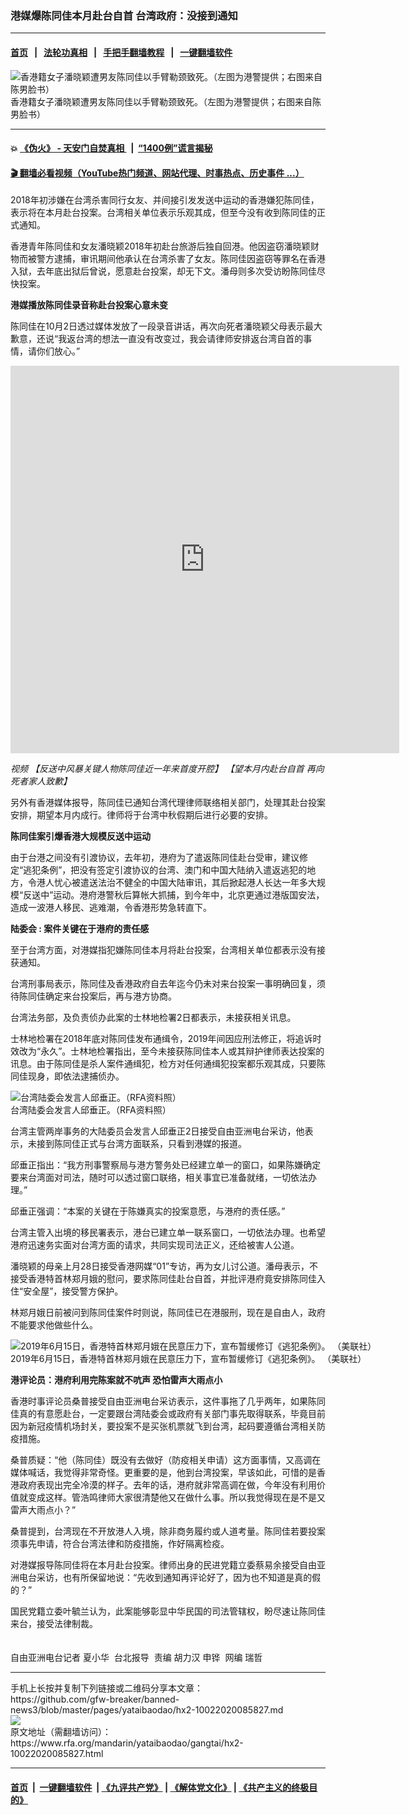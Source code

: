### 港媒爆陈同佳本月赴台自首  台湾政府：没接到通知
------------------------

#### [首页](https://github.com/gfw-breaker/banned-news3/blob/master/README.md) &nbsp;&nbsp;|&nbsp;&nbsp; [法轮功真相](https://github.com/begood0513/basic/blob/master/README.md)  &nbsp;&nbsp;|&nbsp;&nbsp; [手把手翻墙教程](https://github.com/gfw-breaker/guides/wiki)  &nbsp;&nbsp;|&nbsp;&nbsp; [一键翻墙软件](https://github.com/gfw-breaker/nogfw/blob/master/README.md)  



<div id="headerimg">
 <img alt="香港籍女子潘晓颖遭男友陈同佳以手臂勒颈致死。（左图为港警提供；右图来自陈男脸书）" src="https://www.rfa.org/mandarin/yataibaodao/gangtai/hx2-10022020085827.html/1.jpg/image" title="香港籍女子潘晓颖遭男友陈同佳以手臂勒颈致死。（左图为港警提供；右图来自陈男脸书）"/>
 <div id="headerimgcontents">
  <div id="headerimgcaption">
   <span>
    香港籍女子潘晓颖遭男友陈同佳以手臂勒颈致死。（左图为港警提供；右图来自陈男脸书）
   </span>
   <!-- zoomattribute -->
  </div>
  <!-- headerimgcaption -->
 </div>
 <!-- headerimagecontents -->
</div>

<hr/>


#### 💥 [《伪火》 - 天安门自焚真相 ](http://158.247.195.190:10000/videos/blog/weihuo.html)&nbsp; |&nbsp; [“1400例”谎言揭秘  ](http://158.247.195.190:10000/videos/blog/jiexi1400.html)

#### [ 🎬  翻墙必看视频（YouTube热门频道、网站代理、时事热点、历史事件 ...）](https://github.com/gfw-breaker/links/blob/master/banned.md)

<div id="storytext">
 <div>
  <div class="slot_header">
  </div>
 </div>
 <p>
 </p>
 <p>
  2018年初涉嫌在台湾杀害同行女友、并间接引发发送中运动的香港嫌犯陈同佳，表示将在本月赴台投案。台湾相关单位表示乐观其成，但至今没有收到陈同佳的正式通知。
 </p>
 <p>
  香港青年陈同佳和女友潘晓颖2018年初赴台旅游后独自回港。他因盗窃潘晓颖财物而被警方逮捕，审讯期间他承认在台湾杀害了女友。陈同佳因盗窃等罪名在香港入狱，去年底出狱后曾说，愿意赴台投案，却无下文。潘母则多次受访盼陈同佳尽快投案。
 </p>
 <p>
 </p>
 <p>
 </p>
 <p>
  <b>
   港媒播放陈同佳录音称赴台投案心意未变
  </b>
 </p>
 <p>
  陈同佳在10月2日透过媒体发放了一段录音讲话，再次向死者潘晓颖父母表示最大歉意，还说“我返台湾的想法一直没有改变过，我会请律师安排返台湾自首的事情，请你们放心。”
 </p>
 <p>
 </p>
 <p>
  <iframe frameborder="0" height="620" scrolling="no" src="https://www.facebook.com/plugins/video.php?href=https%3A%2F%2Fwww.facebook.com%2FRFAChinese%2Fvideos%2F1203340956718717%2F&amp;show_text=0&amp;width=622" width="622">
  </iframe>
 </p>
 <p>
  <i>
   视频
   <span class="hzawbc8m oo9gr5id knj5qynh a3bd9o3v jq4qci2q iv3no6db c8b282yb mau55g9w fe6kdd0r d3f4x2em aigsh9s9 nxhoafnm keod5gw0 a8c37x1j rrkovp55 c1et5uql qv66sw1b hpfvmrgz d2edcug0" dir="auto">
   </span>
   【反送中风暴关键人物陈同佳近一年来首度开腔】
   <span class="d2edcug0 hpfvmrgz qv66sw1b c1et5uql rrkovp55 a8c37x1j keod5gw0 nxhoafnm aigsh9s9 d3f4x2em fe6kdd0r mau55g9w c8b282yb iv3no6db jq4qci2q a3bd9o3v knj5qynh oo9gr5id hzawbc8m" dir="auto">
    【望本月内赴台自首 再向死者家人致歉】
   </span>
  </i>
  <span class="hzawbc8m oo9gr5id knj5qynh a3bd9o3v jq4qci2q iv3no6db c8b282yb mau55g9w fe6kdd0r d3f4x2em aigsh9s9 nxhoafnm keod5gw0 a8c37x1j rrkovp55 c1et5uql qv66sw1b hpfvmrgz d2edcug0" dir="auto">
  </span>
 </p>
 <div class="ii04i59q c1et5uql hcukyx3x oygrvhab cxmmr5t8 kvgmc6g5">
 </div>
 <p>
 </p>
 <p>
  另外有香港媒体报导，陈同佳已通知台湾代理律师联络相关部门，处理其赴台投案安排，期望本月内成行。律师将于台湾中秋假期后进行必要的安排。
  <br/>
  <b>
  </b>
 </p>
 <p>
  <b>
   陈同佳案引爆香港大规模反送中运动
  </b>
 </p>
 <p>
  由于台港之间没有引渡协议，去年初，港府为了遣返陈同佳赴台受审，建议修定“逃犯条例”，把没有签定引渡协议的台湾、澳门和中国大陆纳入遣返逃犯的地方，令港人忧心被遣送法治不健全的中国大陆审讯，其后掀起港人长达一年多大规模“反送中”运动。港府港警秋后算帐大抓捕，到今年中，北京更通过港版国安法，造成一波港人移民、逃难潮，令香港形势急转直下。
  <br/>
  <b>
  </b>
 </p>
 <p>
  <b>
   陆委会 : 案件关键在于港府的责任感
  </b>
 </p>
 <p>
  至于台湾方面，对港媒指犯嫌陈同佳本月将赴台投案，台湾相关单位都表示没有接获通知。
 </p>
 <p>
  台湾刑事局表示，陈同佳及香港政府自去年迄今仍未对来台投案一事明确回复，须待陈同佳确定来台投案后，再与港方协商。
 </p>
 <p>
  台湾法务部，及负责侦办此案的士林地检署2日都表示，未接获相关讯息。
 </p>
 <p>
  士林地检署在2018年底对陈同佳发布通缉令，2019年间因应刑法修正，将追诉时效改为“永久”。士林地检署指出，至今未接获陈同佳本人或其辩护律师表达投案的讯息。由于陈同佳是杀人案件通缉犯，检方对任何通缉犯投案都乐观其成，只要陈同佳现身，即依法逮捕侦办。
 </p>
 <p>
 </p>
 <p>
  <div class="image-inline captioned" style="width:1280px;">
   <div style="width:1280px;">
    <img alt="台湾陆委会发言人邱垂正。（RFA资料照）" src="https://www.rfa.org/mandarin/yataibaodao/gangtai/hx2-10022020085827.html/3.png" title="台湾陆委会发言人邱垂正。（RFA资料照）"/>
   </div>
   <div class="image-caption">
    <span style="width:1280px;">
     台湾陆委会发言人邱垂正。（RFA资料照）
    </span>
    <span class="copyright">
    </span>
   </div>
  </div>
 </p>
 <p>
  台湾主管两岸事务的大陆委员会发言人邱垂正2日接受自由亚洲电台采访，他表示，未接到陈同佳正式与台湾方面联系，只看到港媒的报道。
 </p>
 <p>
  邱垂正指出：“我方刑事警察局与港方警务处已经建立单一的窗口，如果陈嫌确定要来台湾面对司法，随时可以透过窗口联络，相关事宜已准备就绪，一切依法办理。”
 </p>
 <p>
  邱垂正强调：“本案的关键在于陈嫌真实的投案意愿，与港府的责任感。”
 </p>
 <p>
  台湾主管入出境的移民署表示，港台已建立单一联系窗口，一切依法办理。也希望港府迅速务实面对台湾方面的请求，共同实现司法正义，还给被害人公道。
 </p>
 <p>
  潘晓颖的母亲上月28日接受香港网媒“01”专访，再为女儿讨公道。潘母表示，不接受香港特首林郑月娥的慰问，要求陈同佳赴台自首，并批评港府竟安排陈同佳入住“安全屋”，接受警方保护。
 </p>
 <p>
  林郑月娥日前被问到陈同佳案件时则说，陈同佳已在港服刑，现在是自由人，政府不能要求他做些什么。
 </p>
 <p>
 </p>
 <p>
  <div class="image-inline captioned" style="width:1280px;">
   <div style="width:1280px;">
    <img alt="2019年6月15日，香港特首林郑月娥在民意压力下，宣布暂缓修订《逃犯条例》。 （美联社）" src="https://www.rfa.org/mandarin/yataibaodao/gangtai/hx2-10022020085827.html/2.jpeg" title="2019年6月15日，香港特首林郑月娥在民意压力下，宣布暂缓修订《逃犯条例》。 （美联社）"/>
   </div>
   <div class="image-caption">
    <span style="width:1280px;">
     2019年6月15日，香港特首林郑月娥在民意压力下，宣布暂缓修订《逃犯条例》。 （美联社）
    </span>
    <span class="copyright">
    </span>
   </div>
  </div>
 </p>
 <p>
  <b>
   港评论员：港府利用完陈案就不吭声 恐怕雷声大雨点小
  </b>
 </p>
 <p>
  香港时事评论员桑普接受自由亚洲电台采访表示，这件事拖了几乎两年，如果陈同佳真的有意愿赴台，一定要跟台湾陆委会或政府有关部门事先取得联系，毕竟目前因为新冠疫情机场封关，要投案不是买张机票就飞到台湾，起码要遵循台湾相关防疫措施。
 </p>
 <p>
  桑普质疑：“他（陈同佳）既没有去做好（防疫相关申请）这方面事情，又高调在媒体喊话，我觉得非常奇怪。更重要的是，他到台湾投案，早该如此，可惜的是香港政府表现出完全冷漠的样子。去年的话，港府就非常高调在做，今年没有利用价值就变成这样。管浩鸣律师大家很清楚他又在做什么事。所以我觉得现在是不是又雷声大雨点小？”
 </p>
 <p>
  桑普提到，台湾现在不开放港人入境，除非商务履约或人道考量。陈同佳若要投案须事先申请，符合台湾法律和防疫措施，作好隔离检疫。
 </p>
 <p>
  对港媒报导陈同佳将在本月赴台投案。律师出身的民进党籍立委蔡易余接受自由亚洲电台采访，也有所保留地说：“先收到通知再评论好了，因为也不知道是真的假的？”
 </p>
 <p>
  国民党籍立委叶毓兰认为，此案能够彰显中华民国的司法管辖权，盼尽速让陈同佳来台，接受法律制裁。
  <br/>
  <br/>
  <br/>
  自由亚洲电台记者 夏小华  台北报导  责编 胡力汉 申铧  网编 瑞哲
 </p>
</div>

<hr/>
手机上长按并复制下列链接或二维码分享本文章：<br/>
https://github.com/gfw-breaker/banned-news3/blob/master/pages/yataibaodao/hx2-10022020085827.md <br/>
<a href='https://github.com/gfw-breaker/banned-news3/blob/master/pages/yataibaodao/hx2-10022020085827.md'><img src='https://github.com/gfw-breaker/banned-news3/blob/master/pages/yataibaodao/hx2-10022020085827.md.png'/></a> <br/>
原文地址（需翻墙访问）：https://www.rfa.org/mandarin/yataibaodao/gangtai/hx2-10022020085827.html


------------------------
#### [首页](https://github.com/gfw-breaker/banned-news3/blob/master/README.md) &nbsp;|&nbsp; [一键翻墙软件](https://github.com/gfw-breaker/nogfw/blob/master/README.md) &nbsp;| [《九评共产党》](https://github.com/gfw-breaker/9ping.md/blob/master/README.md#九评之一评共产党是什么) | [《解体党文化》](https://github.com/gfw-breaker/jtdwh.md/blob/master/README.md) | [《共产主义的终极目的》](https://github.com/gfw-breaker/gczydzjmd.md/blob/master/README.md)


<img src='http://gfw-breaker.win/banned-news3/pages/yataibaodao/hx2-10022020085827.md' width='0px' height='0px'/>
